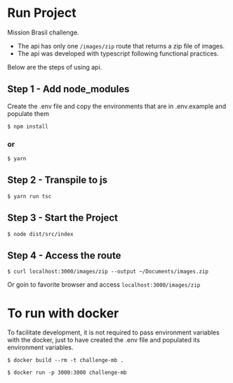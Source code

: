 # Run Project
Mission Brasil challenge.
- The api has only one `/images/zip` route that returns a zip file of images.
- The api was developed with typescript following functional practices.

Below are the steps of using api.

## Step 1 - Add node_modules
Create the .env file and copy the environments that are in .env.example and populate them
```
$ npm install
```
### or
```
$ yarn
```
## Step 2 - Transpile to js
```
$ yarn run tsc
```
## Step 3 - Start the Project
```
$ node dist/src/index
```
## Step 4 - Access the route

```
$ curl localhost:3000/images/zip --output ~/Documents/images.zip
```
Or goin to favorite browser and access `localhost:3000/images/zip`

# To run with docker
To facilitate development, it is not required to pass environment variables with the docker, just to have created the .env file and populated its environment variables.

```
$ docker build --rm -t challenge-mb .
```
```
$ docker run -p 3000:3000 challenge-mb
```